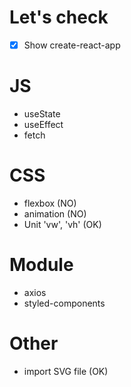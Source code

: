 # Let's check

- [x] Show create-react-app



# JS

- useState
- useEffect
- fetch

# CSS

- flexbox (NO)
- animation (NO)
- Unit 'vw', 'vh' (OK)



# Module

- axios
- styled-components



# Other

- import SVG file (OK)